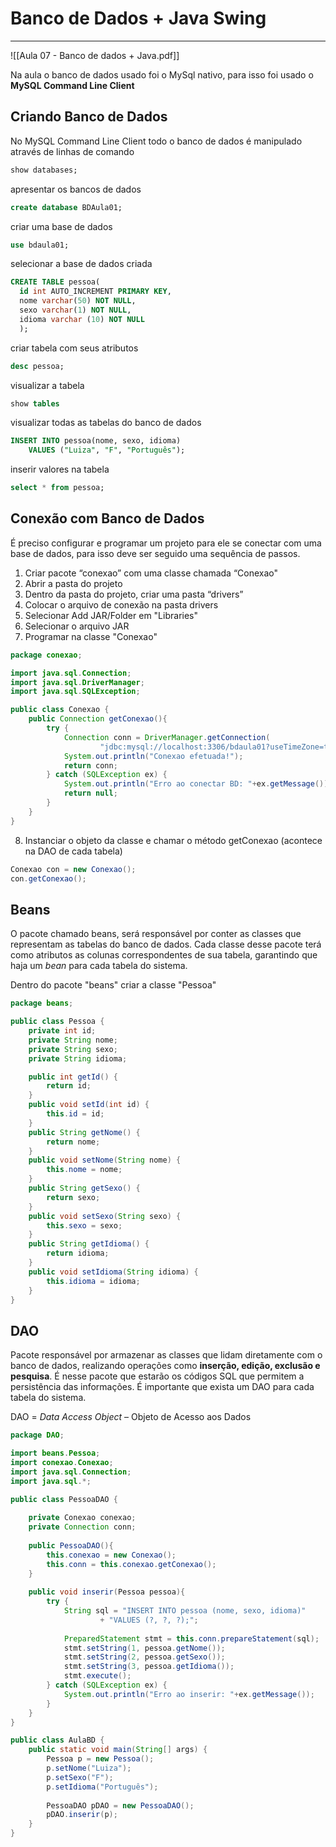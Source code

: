# Banco de Dados + Java Swing
---
![[Aula 07 - Banco de dados + Java.pdf]]

Na aula o banco de dados usado foi o MySql nativo, para isso foi usado o **MySQL Command Line Client** 

## Criando Banco de Dados
No MySQL Command Line Client todo o banco de dados é manipulado através de linhas de comando

```sql
show databases;
```
apresentar os bancos de dados

```sql
create database BDAula01;
```
 criar uma base de dados

```sql
use bdaula01;
```
selecionar a base de dados criada

```sql
CREATE TABLE pessoa(
  id int AUTO_INCREMENT PRIMARY KEY,
  nome varchar(50) NOT NULL,
  sexo varchar(1) NOT NULL,
  idioma varchar (10) NOT NULL
  );
```
criar tabela com seus atributos

```sql
desc pessoa;
```
visualizar a tabela

```sql
show tables
```
visualizar todas as tabelas do banco de dados

```sql
INSERT INTO pessoa(nome, sexo, idioma)
    VALUES ("Luiza", "F", "Português");
```
inserir valores na tabela

```sql
select * from pessoa;
```

## Conexão com Banco de Dados
É preciso configurar e programar um projeto para ele se conectar com uma base de dados, para isso deve ser seguido uma sequência de passos.

1) Criar pacote “conexao” com uma classe chamada “Conexao"
2) Abrir a pasta do projeto
3) Dentro da pasta do projeto, criar uma pasta “drivers”
4) Colocar o arquivo de conexão na pasta drivers 
5) Selecionar Add JAR/Folder em "Libraries"
6) Selecionar o arquivo JAR 
7) Programar na classe "Conexao"

```java
package conexao;

import java.sql.Connection;
import java.sql.DriverManager;
import java.sql.SQLException;

public class Conexao {
    public Connection getConexao(){
        try {
            Connection conn = DriverManager.getConnection(
                    "jdbc:mysql://localhost:3306/bdaula01?useTimeZone=true&serverTimeZone=UTC", "root", "laboratorio");
            System.out.println("Conexao efetuada!");
            return conn;
        } catch (SQLException ex) {
            System.out.println("Erro ao conectar BD: "+ex.getMessage());
            return null;
        }
    }
}
```

8) Instanciar o objeto da classe e chamar o método getConexao (acontece na DAO de cada tabela)

```java
Conexao con = new Conexao();
con.getConexao();
```

## Beans
 O pacote chamado beans, será responsável por conter as classes que representam as tabelas do banco de dados. Cada classe desse pacote terá como atributos as colunas correspondentes de sua tabela, garantindo que haja um _bean_ para cada tabela do sistema. 

Dentro do pacote "beans" criar a classe "Pessoa"

```java
package beans;

public class Pessoa {
    private int id;
    private String nome;
    private String sexo;
    private String idioma;

    public int getId() {
        return id;
    }
    public void setId(int id) {
        this.id = id;
    }
    public String getNome() {
        return nome;
    }
    public void setNome(String nome) {
        this.nome = nome;
    }
    public String getSexo() {
        return sexo;
    }
    public void setSexo(String sexo) {
        this.sexo = sexo;
    }
    public String getIdioma() {
        return idioma;
    }
    public void setIdioma(String idioma) {
        this.idioma = idioma;
    }   
}
```

## DAO
Pacote responsável por armazenar as classes que lidam diretamente com o banco de dados, realizando operações como **inserção, edição, exclusão e pesquisa**. É nesse pacote que estarão os códigos SQL que permitem a persistência das informações. É importante que exista um DAO para cada tabela do sistema.

DAO = _Data Access Object_ – Objeto de Acesso aos Dados

```java
package DAO;

import beans.Pessoa;
import conexao.Conexao;
import java.sql.Connection;
import java.sql.*;

public class PessoaDAO {
    
    private Conexao conexao;
    private Connection conn;
    
    public PessoaDAO(){
        this.conexao = new Conexao();
        this.conn = this.conexao.getConexao();
    }
    
    public void inserir(Pessoa pessoa){
        try {
            String sql = "INSERT INTO pessoa (nome, sexo, idioma)" 
                    + "VALUES (?, ?, ?);";
            
            PreparedStatement stmt = this.conn.prepareStatement(sql);
            stmt.setString(1, pessoa.getNome());
            stmt.setString(2, pessoa.getSexo());
            stmt.setString(3, pessoa.getIdioma());
            stmt.execute();
        } catch (SQLException ex) {
            System.out.println("Erro ao inserir: "+ex.getMessage());
        }
    }
}
```

```java
public class AulaBD {
    public static void main(String[] args) {
        Pessoa p = new Pessoa();
        p.setNome("Luiza");
        p.setSexo("F");
        p.setIdioma("Português");
        
        PessoaDAO pDAO = new PessoaDAO();
        pDAO.inserir(p);
    }
}
```